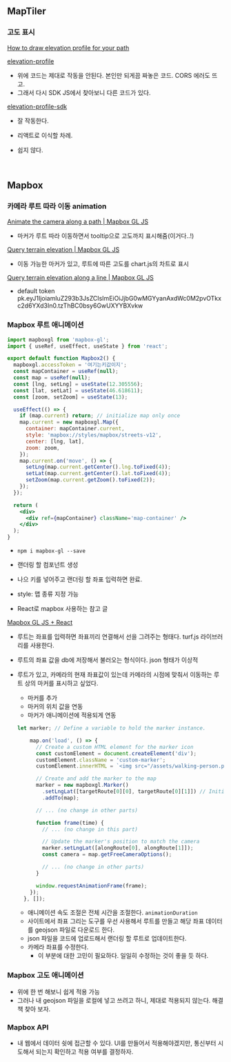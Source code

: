 ## MapTiler

### 고도 표시

[How to draw elevation profile for your path](https://documentation.maptiler.com/hc/en-us/articles/4405444518545-How-to-draw-elevation-profile-for-your-path)

[elevation-profile](https://github.com/maptiler/samples/tree/main/cloud/elevation-profile)

- 위에 코드는 제대로 작동을 안된다. 본인만 되게끔 짜놓은 코드. CORS 에러도 뜨고.
- 그래서 다시 SDK JS에서 찾아보니 다른 코드가 있다.

[elevation-profile-sdk](https://github.com/maptiler/maptiler-sdk-js-samples/tree/main/elevation-profile)

- 잘 작동한다.

- 리액트로 이식할 차례.
- 쉽지 않다.

<br>

## Mapbox

### 카메라 루트 따라 이동 animation

[Animate the camera along a path | Mapbox GL JS](https://docs.mapbox.com/mapbox-gl-js/example/free-camera-path/)

- 마커가 루트 따라 이동하면서 tooltip으로 고도까지 표시해줌(이거다..!)

[Query terrain elevation | Mapbox GL JS](https://docs.mapbox.com/mapbox-gl-js/example/query-terrain-elevation/)

- 이동 가능한 마커가 있고, 루트에 따른 고도를 chart.js의 차트로 표시

[Query terrain elevation along a line | Mapbox GL JS](https://docs.mapbox.com/mapbox-gl-js/example/elevation-along-line/)

- default token
  pk.eyJ1IjoiamluZ293b3JsZCIsImEiOiJjbG0wMGYyanAxdWc0M2pvOTkxc2d6YXd3In0.tzThBC0bsy6GwUXYYBXvkw

### Mapbox 루트 애니메이션

```jsx
import mapboxgl from 'mapbox-gl';
import { useRef, useEffect, useState } from 'react';

export default function Mapbox2() {
  mapboxgl.accessToken = '여기는키값이지';
  const mapContainer = useRef(null);
  const map = useRef(null);
  const [lng, setLng] = useState(12.305556);
  const [lat, setLat] = useState(46.618611);
  const [zoom, setZoom] = useState(13);

  useEffect(() => {
    if (map.current) return; // initialize map only once
    map.current = new mapboxgl.Map({
      container: mapContainer.current,
      style: 'mapbox://styles/mapbox/streets-v12',
      center: [lng, lat],
      zoom: zoom,
    });
    map.current.on('move', () => {
      setLng(map.current.getCenter().lng.toFixed(4));
      setLat(map.current.getCenter().lat.toFixed(4));
      setZoom(map.current.getZoom().toFixed(2));
    });
  });

  return (
    <div>
      <div ref={mapContainer} className='map-container' />
    </div>
  );
}
```

- `npm i mapbox-gl --save`
- 랜더링 할 컴포넌트 생성
- 나으 키를 넣어주고 랜더링 할 좌표 입력하면 완료.
- style: 맵 종류 지정 가능

- React로 mapbox 사용하는 참고 글

[Mapbox GL JS + React](https://blog.mapbox.com/mapbox-gl-js-react-764da6cc074a)

- 루트는 좌표를 입력하면 좌표끼리 연결해서 선을 그려주는 형태다.
  turf.js 라이브러리를 사용한다.
- 루트의 좌표 값을 db에 저장해서 불러오는 형식이다. json 형태가 이상적
- 루트가 있고, 카메라의 현재 좌표값이 있는데 카메라의 시점에 맞춰서 이동하는 루트 상의 마커를 표시하고 싶었다.

  - 마커를 추가
  - 마커의 위치 값을 연동
  - 마커가 애니메이션에 적용되게 연동

  ```jsx
  let marker; // Define a variable to hold the marker instance.

      map.on('load', () => {
        // Create a custom HTML element for the marker icon
        const customElement = document.createElement('div');
        customElement.className = 'custom-marker';
        customElement.innerHTML = `<img src="/assets/walking-person.png" style="width:24px; height:24px;" alt="Walking Person">`;

        // Create and add the marker to the map
        marker = new mapboxgl.Marker()
          .setLngLat([targetRoute[0][0], targetRoute[0][1]]) // Initial position
          .addTo(map);

        // ... (no change in other parts)

        function frame(time) {
          // ... (no change in this part)

          // Update the marker's position to match the camera
          marker.setLngLat([alongRoute[0], alongRoute[1]]);
          const camera = map.getFreeCameraOptions();

          // ... (no change in other parts)
        }

        window.requestAnimationFrame(frame);
      });
    }, []);
  ```

  - 애니메이션 속도 조절은 전체 시간을 조절한다. `animationDuration`
  - 사이트에서 좌표 그리는 도구를 우선 사용해서 루트를 만들고 해당 좌표 데이터를 geojson 파일로 다운로드 한다.
  - json 파일을 코드에 업로드해서 랜더링 할 루트로 업데이트한다.
  - 카메라 좌표를 수정한다.
    - 이 부분에 대한 고민이 필요하다. 일일히 수정하는 것이 좋을 듯 하다.

### Mapbox 고도 애니메이션

- 위에 한 번 해보니 쉽게 적용 가능
- 그러나 내 geojson 파일을 로컬에 넣고 쓰려고 하니, 제대로 적용되지 않는다. 해결책 찾아 보자.

### Mapbox API

- 내 웹에서 데이터 쉿에 접근할 수 있다. UI를 만들어서 적용해야겠지만, 통신부터 시도해서 되는지 확인하고 적용 여부를 결정하자.
